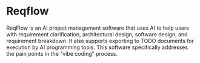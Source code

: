 # Reqflow
ReqFlow is an AI project management software that uses AI to help users with requirement clarification, architectural design, software design, and requirement breakdown. It also supports exporting to TODO documents for execution by AI programming tools. This software specifically addresses the pain points in the "vibe coding" process.
